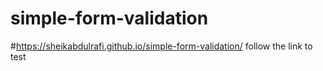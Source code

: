# simple-form-validation <br>
#https://sheikabdulrafi.github.io/simple-form-validation/
follow the link to test
